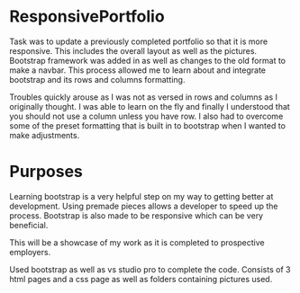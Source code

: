 # ResponsivePortfolio

Task was to update a previously completed portfolio so that it is more responsive. This includes the overall layout as well as the pictures. Bootstrap framework was added in as well as changes to the old format to make a navbar. This process allowed me to learn about and integrate bootstrap and its rows and columns formatting. 

 Troubles quickly arouse as I was not as versed in rows and columns as I originally thought. I was able to learn on the fly and finally I understood that you should not use a column unless you have row. I also had to overcome some of the preset formatting that is built in to bootstrap when I wanted to make adjustments.

 # Purposes

 Learning bootstrap is a very helpful step on my way to getting better at development. Using premade pieces allows a developer to speed up the process. Bootstrap is also made to be responsive which can be very beneficial.

This will be a showcase of my work as it is completed to prospective employers.


Used bootstrap as well as vs studio pro to complete the code.
Consists of 3 html pages and a css page as well as folders containing pictures used. 